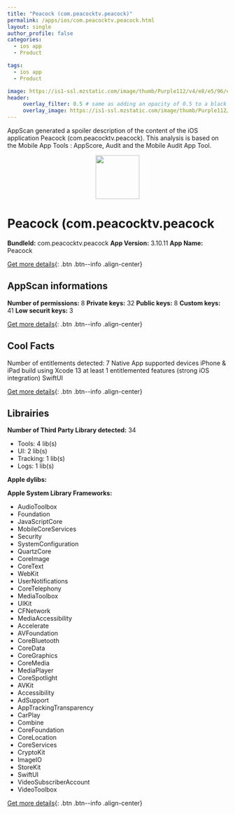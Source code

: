 ```yaml
---
title: "Peacock (com.peacocktv.peacock)"
permalink: /apps/ios/com.peacocktv.peacock.html
layout: single
author_profile: false
categories: 
  - ios app 
  - Product 

tags: 
  - ios app 
  - Product 

image: https://is1-ssl.mzstatic.com/image/thumb/Purple112/v4/e8/e5/96/e8e59657-9fc6-3eec-cea3-c6a394504c04/AppIcon-1x_U007emarketing-0-7-0-0-85-220.png/512x512bb.jpg
header: 
     overlay_filter: 0.5 # same as adding an opacity of 0.5 to a black background
     overlay_image: https://is1-ssl.mzstatic.com/image/thumb/Purple112/v4/e8/e5/96/e8e59657-9fc6-3eec-cea3-c6a394504c04/AppIcon-1x_U007emarketing-0-7-0-0-85-220.png/512x512bb.jpg
---
```

AppScan generated a spoiler description of the content of the iOS application Peacock (com.peacocktv.peacock). This analysis is based on the Mobile App Tools : AppScore, Audit and the Mobile Audit App Tool.

  
  
<div style="text-align: center;"><img src="https://is1-ssl.mzstatic.com/image/thumb/Purple112/v4/e8/e5/96/e8e59657-9fc6-3eec-cea3-c6a394504c04/AppIcon-1x_U007emarketing-0-7-0-0-85-220.png/512x512bb.jpg" width="100" height="100"></div>  
  
# Peacock (com.peacocktv.peacock

**BundleId:** com.peacocktv.peacock
**App Version:** 3.10.11
**App Name:** Peacock


[Get more details](/pricing.html){: .btn .btn--info .align-center}  
  
## AppScan informations 

**Number of permissions:** 8
**Private keys:** 32
**Public keys:** 8
**Custom keys:** 41
**Low securit keys:** 3
  
[Get more details](/pricing.html){: .btn .btn--info .align-center}

## Cool Facts

Number of entitlements detected: 7
Native App
supported devices iPhone & iPad
build using Xcode 13
at least 1 entitlemented features (strong iOS integration)
SwiftUI
  
[Get more details](/pricing.html){: .btn .btn--info .align-center}

## Librairies 
**Number of Third Party Library detected:** 34
- Tools: 4 lib(s)
- UI: 2 lib(s)
- Tracking: 1 lib(s)
- Logs: 1 lib(s)

**Apple dylibs:**


**Apple System Library Frameworks:**
- AudioToolbox
- Foundation
- JavaScriptCore
- MobileCoreServices
- Security
- SystemConfiguration
- QuartzCore
- CoreImage
- CoreText
- WebKit
- UserNotifications
- CoreTelephony
- MediaToolbox
- UIKit
- CFNetwork
- MediaAccessibility
- Accelerate
- AVFoundation
- CoreBluetooth
- CoreData
- CoreGraphics
- CoreMedia
- MediaPlayer
- CoreSpotlight
- AVKit
- Accessibility
- AdSupport
- AppTrackingTransparency
- CarPlay
- Combine
- CoreFoundation
- CoreLocation
- CoreServices
- CryptoKit
- ImageIO
- StoreKit
- SwiftUI
- VideoSubscriberAccount
- VideoToolbox


  
[Get more details](/pricing.html){: .btn .btn--info .align-center}

